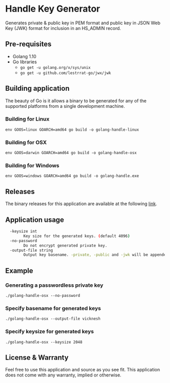 # Handle Key Generator

Generates private & public key in PEM format and public key in JSON Web Key (JWK) format for inclusion in an HS_ADMIN record.

## Pre-requisites

- Golang 1.10
- Go libraries
  - `go get -u golang.org/x/sys/unix`
  - `go get -u github.com/lestrrat-go/jwx/jwk`

## Building application

The beauty of Go is it allows a binary to be generated for any of the supported platforms from a single development machine.

### Building for Linux

`env GOOS=linux GOARCH=amd64 go build -o golang-handle-linux`

### Building for OSX

`env GOOS=darwin GOARCH=amd64 go build -o golang-handle-osx`

### Building for Windows

`env GOOS=windows GOARCH=amd64 go build -o golang-handle.exe`

## Releases

The binary releases for this application are available at the following [link](https://github.com/svicknesh/golang-handle-jwk/releases).

## Application usage

```bash
  -keysize int
    	Key size for the generated keys. (default 4096)
  -no-password
    	Do not encrypt generated private key.
  -output-file string
    	Output key basename. -private, -public and -jwk will be appended. (default "handle")
```

## Example

### Generating a passwordless private key

`./golang-handle-osx --no-password`

### Specify basename for generated keys

`./golang-handle-osx --output-file vicknesh`

### Specify keysize for generated keys

`./golang-handle-osx --keysize 2048`

## License & Warranty

Feel free to use this application and source as you see fit. This application does not come with any warranty, implied or otherwise.
